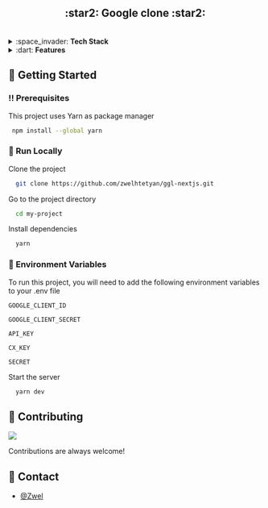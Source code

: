 <h2 align='center'>:star2: Google clone :star2:</h2>

<br />

<details>
  <summary>:space_invader: <b>Tech Stack</b></summary>
  <ul>
    <li><a href="https://www.nextjs.org/">Nextjs</a></li>
    <li><a href="https://tailwindcss.com/">TailwindCSS</a></li>
    <li><a href="https://next-auth.js.org/">Nextauth</a></li>
    <li><a href="https://cloud.google.com/">Programmable Search Engine</a></li>
  </ul>
</details>


<details>
  <summary>:dart: <b>Features</b></summary>
  <ul>
    <li>Google Authentication</li>
    <li>Web & Image Search</li>
    <li>Pagination</li>
  </ul>
</details>


<!-- Getting Started -->
## 	:toolbox: Getting Started

<!-- Prerequisites -->
### :bangbang: Prerequisites

This project uses Yarn as package manager

```bash
 npm install --global yarn
```

<!-- Run Locally -->
### :running: Run Locally

Clone the project

```bash
  git clone https://github.com/zwelhtetyan/ggl-nextjs.git
```

Go to the project directory

```bash
  cd my-project
```

Install dependencies

```bash
  yarn
```

### :key: Environment Variables

To run this project, you will need to add the following environment variables to your .env file

`GOOGLE_CLIENT_ID`

`GOOGLE_CLIENT_SECRET`

`API_KEY`

`CX_KEY`

`SECRET`

Start the server

```bash
  yarn dev
```

<!-- Contributing -->
## :wave: Contributing

<a href="https://github.com/Louis3797/awesome-readme-template/graphs/contributors">
  <img src="https://contrib.rocks/image?repo=Louis3797/awesome-readme-template" />
</a>

Contributions are always welcome!

<!-- Contact -->
## :handshake: Contact

- [@Zwel](https://www.linkedin.com/in/zwelhtetyan/)

